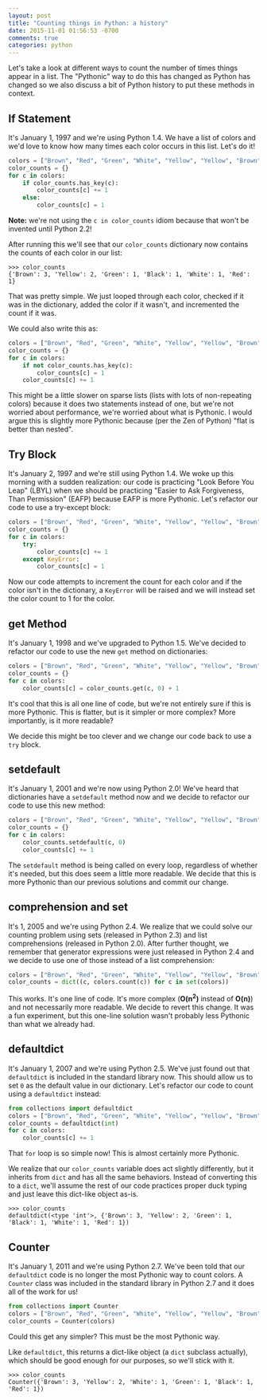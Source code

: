 ```yaml
---
layout: post
title: "Counting things in Python: a history"
date: 2015-11-01 01:56:53 -0700
comments: true
categories: python
---
```


Let's take a look at different ways to count the number of times things appear in a list.  The "Pythonic" way to do this has changed as Python has changed so we also discuss a bit of Python history to put these methods in context.

## If Statement

It's January 1, 1997 and we're using Python 1.4.  We have a list of colors and we'd love to know how many times each color occurs in this list.  Let's do it!

```python
colors = ["Brown", "Red", "Green", "White", "Yellow", "Yellow", "Brown", "Brown", "Black"]
color_counts = {}
for c in colors:
    if color_counts.has_key(c):
        color_counts[c] += 1
    else:
        color_counts[c] = 1
```

**Note:** we're not using the ``c in color_counts`` idiom because that won't be invented until Python 2.2!

After running this we'll see that our ``color_counts`` dictionary now contains the counts of each color in our list:

```pycon
>>> color_counts
{'Brown': 3, 'Yellow': 2, 'Green': 1, 'Black': 1, 'White': 1, 'Red': 1}
```

That was pretty simple.  We just looped through each color, checked if it was in the dictionary, added the color if it wasn't, and incremented the count if it was.

We could also write this as:

```python
colors = ["Brown", "Red", "Green", "White", "Yellow", "Yellow", "Brown", "Brown", "Black"]
color_counts = {}
for c in colors:
    if not color_counts.has_key(c):
        color_counts[c] = 1
    color_counts[c] += 1
```

This might be a little slower on sparse lists (lists with lots of non-repeating colors) because it does two statements instead of one, but we're not worried about performance, we're worried about what is Pythonic.  I would argue this is slightly more Pythonic because (per the Zen of Python) "flat is better than nested".

## Try Block

It's January 2, 1997 and we're still using Python 1.4.  We woke up this morning with a sudden realization: our code is practicing "Look Before You Leap" (LBYL) when we should be practicing "Easier to Ask Forgiveness, Than Permission" (EAFP) because EAFP is more Pythonic.  Let's refactor our code to use a try-except block:

```python
colors = ["Brown", "Red", "Green", "White", "Yellow", "Yellow", "Brown", "Brown", "Black"]
color_counts = {}
for c in colors:
    try:
        color_counts[c] += 1
    except KeyError:
        color_counts[c] = 1
```

Now our code attempts to increment the count for each color and if the color isn't in the dictionary, a ``KeyError`` will be raised and we will instead set the color count to 1 for the color.

## get Method

It's January 1, 1998 and we've upgraded to Python 1.5.  We've decided to refactor our code to use the new ``get`` method on dictionaries:

```python
colors = ["Brown", "Red", "Green", "White", "Yellow", "Yellow", "Brown", "Brown", "Black"]
color_counts = {}
for c in colors:
    color_counts[c] = color_counts.get(c, 0) + 1
```

It's cool that this is all one line of code, but we're not entirely sure if this is more Pythonic.  This is flatter, but is it simpler or more complex?  More importantly, is it more readable?

We decide this might be too clever and we change our code back to use a ``try`` block.

## setdefault

It's January 1, 2001 and we're now using Python 2.0!  We've heard that dictionaries have a ``setdefault`` method now and we decide to refactor our code to use this new method:

```python
colors = ["Brown", "Red", "Green", "White", "Yellow", "Yellow", "Brown", "Brown", "Black"]
color_counts = {}
for c in colors:
    color_counts.setdefault(c, 0)
    color_counts[c] += 1
```

The ``setdefault`` method is being called on every loop, regardless of whether it's needed, but this does seem a little more readable.  We decide that this is more Pythonic than our previous solutions and commit our change.

## comprehension and set

It's 1, 2005 and we're using Python 2.4.  We realize that we could solve our counting problem using sets (released in Python 2.3) and list comprehensions (released in Python 2.0).  After further thought, we remember that generator expressions were just released in Python 2.4 and we decide to use one of those instead of a list comprehension:

```python
colors = ["Brown", "Red", "Green", "White", "Yellow", "Yellow", "Brown", "Brown", "Black"]
color_counts = dict((c, colors.count(c)) for c in set(colors))
```

This works.  It's one line of code.  It's more complex (**O(n<sup>2</sup>)** instead of **O(n)**) and not necessarily more readable.  We decide to revert this change.  It was a fun experiment, but this one-line solution wasn't probably less Pythonic than what we already had.

## defaultdict

It's January 1, 2007 and we're using Python 2.5.  We've just found out that ``defaultdict`` is included in the standard library now.  This should allow us to set ``0`` as the default value in our dictionary.  Let's refactor our code to count using a ``defaultdict`` instead:

```python
from collections import defaultdict
colors = ["Brown", "Red", "Green", "White", "Yellow", "Yellow", "Brown", "Brown", "Black"]
color_counts = defaultdict(int)
for c in colors:
    color_counts[c] += 1
```

That ``for`` loop is so simple now!  This is almost certainly more Pythonic.

We realize that our ``color_counts`` variable does act slightly differently, but it inherits from ``dict`` and has all the same behaviors.  Instead of converting this to a ``dict``, we'll assume the rest of our code practices proper duck typing and just leave this dict-like object as-is.

```pycon
>>> color_counts
defaultdict(<type 'int'>, {'Brown': 3, 'Yellow': 2, 'Green': 1, 'Black': 1, 'White': 1, 'Red': 1})
```

## Counter

It's January 1, 2011 and we're using Python 2.7.  We've been told that our ``defaultdict`` code is no longer the most Pythonic way to count colors.  A ``Counter`` class was included in the standard library in Python 2.7 and it does all of the work for us!

```python
from collections import Counter
colors = ["Brown", "Red", "Green", "White", "Yellow", "Yellow", "Brown", "Brown", "Black"]
color_counts = Counter(colors)
```

Could this get any simpler?  This must be the most Pythonic way.

Like ``defaultdict``, this returns a dict-like object (a ``dict`` subclass actually), which should be good enough for our purposes, so we'll stick with it.

```pycon
>>> color_counts
Counter({'Brown': 3, 'Yellow': 2, 'White': 1, 'Green': 1, 'Black': 1, 'Red': 1})
```
